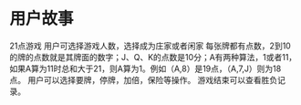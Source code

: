 # 用户故事
21点游戏
用户可选择游戏人数，选择成为庄家或者闲家
每张牌都有点数，2到10的牌的点数就是其牌面的数字；J、Q、K的点数是10分；A有两种算法，1或者11，如果A算为11时总和大于21，则A算为1。例如（A,8）是19点，（A,7,J）则为18点。
用户可以选择要牌，停牌，加倍，保险等操作。
游戏结束可以查看胜负记录。
